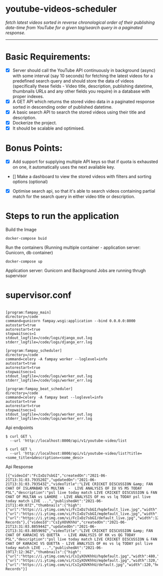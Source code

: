 # youtube-videos-scheduler

_fetch latest videos sorted in reverse chronological order of their publishing date-time from YouTube for a given tag/search query in a paginated response._
___
# Basic Requirements:

- [x] Server should call the YouTube API continuously in background (async) with some interval (say 10 seconds) for fetching the latest videos for a predefined search query and should store the data of videos (specifically these fields - Video title, description, publishing datetime, thumbnails URLs and any other fields you require) in a database with proper indexes.
- [x] A GET API which returns the stored video data in a paginated response sorted in descending order of published datetime.
- [x] A basic search API to search the stored videos using their title and description.
- [x] Dockerize the project.
- [x] It should be scalable and optimised.

# Bonus Points:

- [x] Add support for supplying multiple API keys so that if quota is exhausted on one, it automatically uses the next available key.
- [] Make a dashboard to view the stored videos with filters and sorting options (optional)
- [x] Optimise search api, so that it's able to search videos containing partial match for the search query in either video title or description.

  
# Steps to run the application
Build the Image
```
docker-compose buid
```
Run the containers (Running multiple container - application server: Gunicorn, db container)
```
docker-compose up
```
Application server: Gunicorn and Background Jobs are running thrugh supervisor
# supervisor.conf

```

[program:fampay_main]
directory=/code
command=gunicorn fampay.wsgi:application --bind 0.0.0.0:8000
autostart=true
autorestart=true
stopwaitsecs=1
stdout_logfile=/code/logs/django_out.log
stderr_logfile=/code/logs/django_err.log

[program:fampay_scheduler]
directory=/code
command=celery -A fampay worker --loglevel=info
autostart=true
autorestart=true
stopwaitsecs=1
stdout_logfile=/code/logs/worker_out.log
stderr_logfile=/code/logs/worker_err.log

[program:fampay_beat_scheduler]
directory=/code
command=celery -A fampay beat --loglevel=info
autostart=true
autorestart=true
stopwaitsecs=1
stdout_logfile=/code/logs/worker_out.log
stderr_logfile=/code/logs/worker_err.log
```
Api endpoints
```
$ curl GET \
  --url 'http://localhost:8000/api/v1/youtube-video/list

$ curl GET \
  --url 'http://localhost:8000/api/v1/youtube-video/list?title=<some_title>&description=<some_desc>

```
Api Response
```
[{"videoId":"FcIxDz7sbGI","createdOn":"2021-06-21T13:31:03.793520Z","updatedOn":"2021-06-21T13:31:03.793543Z","videoTitle":"LIVE CRICKET DISCUSSION &amp; FAN CHAT OF ISLAMABAD VS MULTAN  -  LIVE ANALYSIS OF IU VS MS TODAY PSL","description":"psl live today match LIVE CRICKET DISCUSSION & FAN CHAT OF MULTAN vs LAHORE - LIVE ANALYSIS OF ms vs lq TODAY psl live today match LIVE ...","publishedAt":"2021-06-21T11:49:07Z","thumbnails":{"high":{"url":"https://i.ytimg.com/vi/FcIxDz7sbGI/hqdefault_live.jpg","width":480,"height":360},"medium":{"url":"https://i.ytimg.com/vi/FcIxDz7sbGI/mqdefault_live.jpg","width":320,"height":180},"default":{"url":"https://i.ytimg.com/vi/FcIxDz7sbGI/default_live.jpg","width":120,"height":90}},"channelId":"UCnHzxEsUqjDdZ8cPjH4NBEQ","channelTitle":"Techno Records"},{"videoId":"CsIyXOVKhhU","createdOn":"2021-06-21T13:31:03.885944Z","updatedOn":"2021-06-21T13:31:03.885969Z","videoTitle":"LIVE CRICKET DISCUSSION &amp; FAN CHAT OF KARACHI VS QUETTA  - LIVE ANALYSIS OF KK vs QG TODAY PSL","description":"psl live today match LIVE CRICKET DISCUSSION & FAN CHAT OF KARACHI VS QUETTA - LIVE ANALYSIS OF ms vs lq TODAY psl live today match LIVE ...","publishedAt":"2021-06-19T17:12:36Z","thumbnails":{"high":{"url":"https://i.ytimg.com/vi/CsIyXOVKhhU/hqdefault.jpg","width":480,"height":360},"medium":{"url":"https://i.ytimg.com/vi/CsIyXOVKhhU/mqdefault.jpg","width":320,"height":180},"default":{"url":"https://i.ytimg.com/vi/CsIyXOVKhhU/default.jpg","width":120,"height":90}},"channelId":"UCnHzxEsUqjDdZ8cPjH4NBEQ","channelTitle":"Techno Records"}]
```

   
